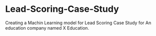 # Lead-Scoring-Case-Study
Creating a Machin Learning model for Lead Scoring Case Study for An education company named X Education.
